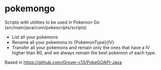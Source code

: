# pokemongo

Scripts with utilities to be used in Pokemon Go (src/main/java/com/pokescripts/scripts)

- List all your pokemons
- Rename all your pokemons to {PokemonType}{IV}
- Transfer all your pokemons and remain only the ones that have a IV higher than 80, and we always remain the best
pokemon of each type.

Based in https://github.com/Grover-c13/PokeGOAPI-Java
